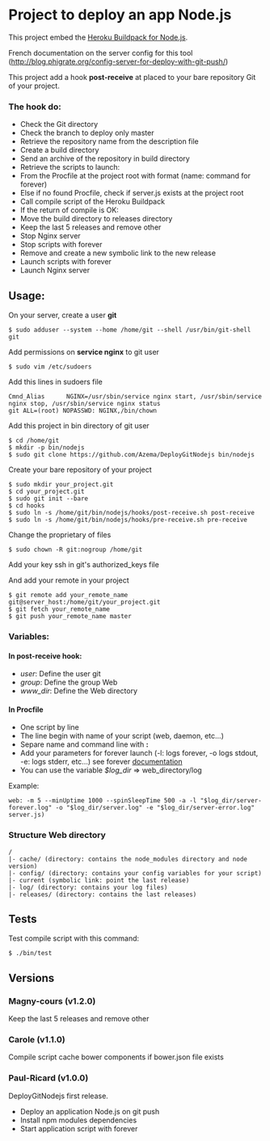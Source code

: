# Project to deploy an app Node.js
This project embed the [Heroku Buildpack for Node.js](https://github.com/heroku/heroku-buildpack-nodejs).

French documentation on the server config for this tool (http://blog.phigrate.org/config-server-for-deploy-with-git-push/)

This project add a hook **post-receive** at placed to your bare repository Git of your project.
### The hook do:
* Check the Git directory
* Check the branch to deploy only master
* Retrieve the repository name from the description file
* Create a build directory
* Send an archive of the repository in build directory
* Retrieve the scripts to launch:
 * From the Procfile at the project root with format (name: command for forever) 
 * Else if no found Procfile, check if server.js exists at the project root
* Call compile script of the Heroku Buildpack
* If the return of compile is OK:
 * Move the build directory to releases directory
 * Keep the last 5 releases and remove other
 * Stop Nginx server
 * Stop scripts with forever
 * Remove and create a new symbolic link to the new release
 * Launch scripts with forever
 * Launch Nginx server

## Usage:

On your server, create a user **git**
```
$ sudo adduser --system --home /home/git --shell /usr/bin/git-shell git
```

Add permissions on **service nginx** to git user
```
$ sudo vim /etc/sudoers
```
Add this lines in sudoers file
```
Cmnd_Alias      NGINX=/usr/sbin/service nginx start, /usr/sbin/service nginx stop, /usr/sbin/service nginx status
git ALL=(root) NOPASSWD: NGINX,/bin/chown
```

Add this project in bin directory of git user
```
$ cd /home/git
$ mkdir -p bin/nodejs
$ sudo git clone https://github.com/Azema/DeployGitNodejs bin/nodejs
```

Create your bare repository of your project
```
$ sudo mkdir your_project.git
$ cd your_project.git
$ sudo git init --bare
$ cd hooks
$ sudo ln -s /home/git/bin/nodejs/hooks/post-receive.sh post-receive
$ sudo ln -s /home/git/bin/nodejs/hooks/pre-receive.sh pre-receive
```

Change the proprietary of files
```
$ sudo chown -R git:nogroup /home/git
```

Add your key ssh in git's authorized_keys file

And add your remote in your project
```
$ git remote add your_remote_name git@server_host:/home/git/your_project.git
$ git fetch your_remote_name
$ git push your_remote_name master
```

### Variables:
#### In post-receive hook:
* _user_: Define the user git
* _group_: Define the group Web
* _www_dir_: Define the Web directory

#### In Procfile
* One script by line
* The line begin with name of your script (web, daemon, etc...)
* Separe name and command line with **:**
* Add your parameters for forever launch (-l: logs forever, -o logs stdout, -e: logs stderr, etc...) see forever [documentation](https://github.com/nodejitsu/forever)
* You can use the variable _$log_dir_ => web_directory/log

Example:
```
web: -m 5 --minUptime 1000 --spinSleepTime 500 -a -l "$log_dir/server-forever.log" -o "$log_dir/server.log" -e "$log_dir/server-error.log" server.js) 
```

### Structure Web directory
```
/
|- cache/ (directory: contains the node_modules directory and node version)
|- config/ (directory: contains your config variables for your script)
|- current (symbolic link: point the last release)
|- log/ (directory: contains your log files)
|- releases/ (directory: contains the last releases)
```

## Tests
Test compile script with this command:
```
$ ./bin/test
```

## Versions

### Magny-cours (v1.2.0)

Keep the last 5 releases and remove other

### Carole (v1.1.0)

Compile script cache bower components if bower.json file exists

### Paul-Ricard (v1.0.0)

DeployGitNodejs first release.

- Deploy an application Node.js on git push
- Install npm modules dependencies
- Start application script with forever
